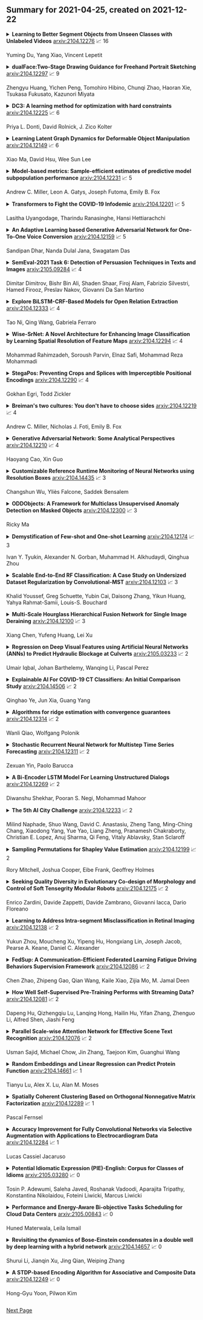 ## Summary for 2021-04-25, created on 2021-12-22


<details><summary><b>Learning to Better Segment Objects from Unseen Classes with Unlabeled Videos</b>
<a href="https://arxiv.org/abs/2104.12276">arxiv:2104.12276</a>
&#x1F4C8; 16 <br>
<p>Yuming Du, Yang Xiao, Vincent Lepetit</p></summary>
<p>

**Abstract:** The ability to localize and segment objects from unseen classes would open the door to new applications, such as autonomous object learning in active vision. Nonetheless, improving the performance on unseen classes requires additional training data, while manually annotating the objects of the unseen classes can be labor-extensive and expensive. In this paper, we explore the use of unlabeled video sequences to automatically generate training data for objects of unseen classes. It is in principle possible to apply existing video segmentation methods to unlabeled videos and automatically obtain object masks, which can then be used as a training set even for classes with no manual labels available. However, our experiments show that these methods do not perform well enough for this purpose. We therefore introduce a Bayesian method that is specifically designed to automatically create such a training set: Our method starts from a set of object proposals and relies on (non-realistic) analysis-by-synthesis to select the correct ones by performing an efficient optimization over all the frames simultaneously. Through extensive experiments, we show that our method can generate a high-quality training set which significantly boosts the performance of segmenting objects of unseen classes. We thus believe that our method could open the door for open-world instance segmentation using abundant Internet videos.

</p>
</details>

<details><summary><b>dualFace:Two-Stage Drawing Guidance for Freehand Portrait Sketching</b>
<a href="https://arxiv.org/abs/2104.12297">arxiv:2104.12297</a>
&#x1F4C8; 9 <br>
<p>Zhengyu Huang, Yichen Peng, Tomohiro Hibino, Chunqi Zhao, Haoran Xie, Tsukasa Fukusato, Kazunori Miyata</p></summary>
<p>

**Abstract:** In this paper, we propose dualFace, a portrait drawing interface to assist users with different levels of drawing skills to complete recognizable and authentic face sketches. dualFace consists of two-stage drawing assistance to provide global and local visual guidance: global guidance, which helps users draw contour lines of portraits (i.e., geometric structure), and local guidance, which helps users draws details of facial parts (which conform to user-drawn contour lines), inspired by traditional artist workflows in portrait drawing. In the stage of global guidance, the user draws several contour lines, and dualFace then searches several relevant images from an internal database and displays the suggested face contour lines over the background of the canvas. In the stage of local guidance, we synthesize detailed portrait images with a deep generative model from user-drawn contour lines, but use the synthesized results as detailed drawing guidance. We conducted a user study to verify the effectiveness of dualFace, and we confirmed that dualFace significantly helps achieve a detailed portrait sketch. see http://www.jaist.ac.jp/~xie/dualface.html

</p>
</details>

<details><summary><b>DC3: A learning method for optimization with hard constraints</b>
<a href="https://arxiv.org/abs/2104.12225">arxiv:2104.12225</a>
&#x1F4C8; 6 <br>
<p>Priya L. Donti, David Rolnick, J. Zico Kolter</p></summary>
<p>

**Abstract:** Large optimization problems with hard constraints arise in many settings, yet classical solvers are often prohibitively slow, motivating the use of deep networks as cheap "approximate solvers." Unfortunately, naive deep learning approaches typically cannot enforce the hard constraints of such problems, leading to infeasible solutions. In this work, we present Deep Constraint Completion and Correction (DC3), an algorithm to address this challenge. Specifically, this method enforces feasibility via a differentiable procedure, which implicitly completes partial solutions to satisfy equality constraints and unrolls gradient-based corrections to satisfy inequality constraints. We demonstrate the effectiveness of DC3 in both synthetic optimization tasks and the real-world setting of AC optimal power flow, where hard constraints encode the physics of the electrical grid. In both cases, DC3 achieves near-optimal objective values while preserving feasibility.

</p>
</details>

<details><summary><b>Learning Latent Graph Dynamics for Deformable Object Manipulation</b>
<a href="https://arxiv.org/abs/2104.12149">arxiv:2104.12149</a>
&#x1F4C8; 6 <br>
<p>Xiao Ma, David Hsu, Wee Sun Lee</p></summary>
<p>

**Abstract:** Manipulating deformable objects, such as cloth and ropes, is a long-standing challenge in robotics: their large number of degrees of freedom (DoFs) and complex non-linear dynamics make motion planning extremely difficult. This work aims to learn latent Graph dynamics for DefOrmable Object Manipulation (G-DOOM). To tackle the challenge of many DoFs and complex dynamics, G-DOOM approximates a deformable object as a sparse set of interacting keypoints and learns a graph neural network that captures abstractly the geometry and interaction dynamics of the keypoints. Further, to tackle the perceptual challenge, specifically, object self-occlusion, G-DOOM adds a recurrent neural network to track the keypoints over time and condition their interactions on the history. We then train the resulting recurrent graph dynamics model through contrastive learning in a high-fidelity simulator. For manipulation planning, G-DOOM explicitly reasons about the learned dynamics model through model-predictive control applied at each of the keypoints. We evaluate G-DOOM on a set of challenging cloth and rope manipulation tasks and show that G-DOOM outperforms a state-of-the-art method. Further, although trained entirely on simulation data, G-DOOM transfers directly to a real robot for both cloth and rope manipulation in our experiments.

</p>
</details>

<details><summary><b>Model-based metrics: Sample-efficient estimates of predictive model subpopulation performance</b>
<a href="https://arxiv.org/abs/2104.12231">arxiv:2104.12231</a>
&#x1F4C8; 5 <br>
<p>Andrew C. Miller, Leon A. Gatys, Joseph Futoma, Emily B. Fox</p></summary>
<p>

**Abstract:** Machine learning models $-$ now commonly developed to screen, diagnose, or predict health conditions $-$ are evaluated with a variety of performance metrics. An important first step in assessing the practical utility of a model is to evaluate its average performance over an entire population of interest. In many settings, it is also critical that the model makes good predictions within predefined subpopulations. For instance, showing that a model is fair or equitable requires evaluating the model's performance in different demographic subgroups. However, subpopulation performance metrics are typically computed using only data from that subgroup, resulting in higher variance estimates for smaller groups. We devise a procedure to measure subpopulation performance that can be more sample-efficient than the typical subsample estimates. We propose using an evaluation model $-$ a model that describes the conditional distribution of the predictive model score $-$ to form model-based metric (MBM) estimates. Our procedure incorporates model checking and validation, and we propose a computationally efficient approximation of the traditional nonparametric bootstrap to form confidence intervals. We evaluate MBMs on two main tasks: a semi-synthetic setting where ground truth metrics are available and a real-world hospital readmission prediction task. We find that MBMs consistently produce more accurate and lower variance estimates of model performance for small subpopulations.

</p>
</details>

<details><summary><b>Transformers to Fight the COVID-19 Infodemic</b>
<a href="https://arxiv.org/abs/2104.12201">arxiv:2104.12201</a>
&#x1F4C8; 5 <br>
<p>Lasitha Uyangodage, Tharindu Ranasinghe, Hansi Hettiarachchi</p></summary>
<p>

**Abstract:** The massive spread of false information on social media has become a global risk especially in a global pandemic situation like COVID-19. False information detection has thus become a surging research topic in recent months. NLP4IF-2021 shared task on fighting the COVID-19 infodemic has been organised to strengthen the research in false information detection where the participants are asked to predict seven different binary labels regarding false information in a tweet. The shared task has been organised in three languages; Arabic, Bulgarian and English. In this paper, we present our approach to tackle the task objective using transformers. Overall, our approach achieves a 0.707 mean F1 score in Arabic, 0.578 mean F1 score in Bulgarian and 0.864 mean F1 score in English ranking 4th place in all the languages.

</p>
</details>

<details><summary><b>An Adaptive Learning based Generative Adversarial Network for One-To-One Voice Conversion</b>
<a href="https://arxiv.org/abs/2104.12159">arxiv:2104.12159</a>
&#x1F4C8; 5 <br>
<p>Sandipan Dhar, Nanda Dulal Jana, Swagatam Das</p></summary>
<p>

**Abstract:** Voice Conversion (VC) emerged as a significant domain of research in the field of speech synthesis in recent years due to its emerging application in voice-assisting technology, automated movie dubbing, and speech-to-singing conversion to name a few. VC basically deals with the conversion of vocal style of one speaker to another speaker while keeping the linguistic contents unchanged. VC task is performed through a three-stage pipeline consisting of speech analysis, speech feature mapping, and speech reconstruction. Nowadays the Generative Adversarial Network (GAN) models are widely in use for speech feature mapping from source to target speaker. In this paper, we propose an adaptive learning-based GAN model called ALGAN-VC for an efficient one-to-one VC of speakers. Our ALGAN-VC framework consists of some approaches to improve the speech quality and voice similarity between source and target speakers. The model incorporates a Dense Residual Network (DRN) like architecture to the generator network for efficient speech feature learning, for source to target speech feature conversion. We also integrate an adaptive learning mechanism to compute the loss function for the proposed model. Moreover, we use a boosted learning rate approach to enhance the learning capability of the proposed model. The model is trained by using both forward and inverse mapping simultaneously for a one-to-one VC. The proposed model is tested on Voice Conversion Challenge (VCC) 2016, 2018, and 2020 datasets as well as on our self-prepared speech dataset, which has been recorded in Indian regional languages and in English. A subjective and objective evaluation of the generated speech samples indicated that the proposed model elegantly performed the voice conversion task by achieving high speaker similarity and adequate speech quality.

</p>
</details>

<details><summary><b>SemEval-2021 Task 6: Detection of Persuasion Techniques in Texts and Images</b>
<a href="https://arxiv.org/abs/2105.09284">arxiv:2105.09284</a>
&#x1F4C8; 4 <br>
<p>Dimitar Dimitrov, Bishr Bin Ali, Shaden Shaar, Firoj Alam, Fabrizio Silvestri, Hamed Firooz, Preslav Nakov, Giovanni Da San Martino</p></summary>
<p>

**Abstract:** We describe SemEval-2021 task 6 on Detection of Persuasion Techniques in Texts and Images: the data, the annotation guidelines, the evaluation setup, the results, and the participating systems. The task focused on memes and had three subtasks: (i) detecting the techniques in the text, (ii) detecting the text spans where the techniques are used, and (iii) detecting techniques in the entire meme, i.e., both in the text and in the image. It was a popular task, attracting 71 registrations, and 22 teams that eventually made an official submission on the test set. The evaluation results for the third subtask confirmed the importance of both modalities, the text and the image. Moreover, some teams reported benefits when not just combining the two modalities, e.g., by using early or late fusion, but rather modeling the interaction between them in a joint model.

</p>
</details>

<details><summary><b>Explore BiLSTM-CRF-Based Models for Open Relation Extraction</b>
<a href="https://arxiv.org/abs/2104.12333">arxiv:2104.12333</a>
&#x1F4C8; 4 <br>
<p>Tao Ni, Qing Wang, Gabriela Ferraro</p></summary>
<p>

**Abstract:** Extracting multiple relations from text sentences is still a challenge for current Open Relation Extraction (Open RE) tasks. In this paper, we develop several Open RE models based on the bidirectional LSTM-CRF (BiLSTM-CRF) neural network and different contextualized word embedding methods. We also propose a new tagging scheme to solve overlapping problems and enhance models' performance. From the evaluation results and comparisons between models, we select the best combination of tagging scheme, word embedder, and BiLSTM-CRF network to achieve an Open RE model with a remarkable extracting ability on multiple-relation sentences.

</p>
</details>

<details><summary><b>Wise-SrNet: A Novel Architecture for Enhancing Image Classification by Learning Spatial Resolution of Feature Maps</b>
<a href="https://arxiv.org/abs/2104.12294">arxiv:2104.12294</a>
&#x1F4C8; 4 <br>
<p>Mohammad Rahimzadeh, Soroush Parvin, Elnaz Safi, Mohammad Reza Mohammadi</p></summary>
<p>

**Abstract:** One of the main challenges since the advancement of convolutional neural networks is how to connect the extracted feature map to the final classification layer. VGG models used two sets of fully connected layers for the classification part of their architectures, which significantly increases the number of models' weights. ResNet and next deep convolutional models used the Global Average Pooling (GAP) layer to compress the feature map and feed it to the classification layer. Although using the GAP layer reduces the computational cost, but also causes losing spatial resolution of the feature map, which results in decreasing learning efficiency. In this paper, we aim to tackle this problem by replacing the GAP layer with a new architecture called Wise-SrNet. It is inspired by the depthwise convolutional idea and is designed for processing spatial resolution and also not increasing computational cost. We have evaluated our method using three different datasets: Intel Image Classification Challenge, MIT Indoors Scenes, and a part of the ImageNet dataset. We investigated the implementation of our architecture on several models of Inception, ResNet and DensNet families. Applying our architecture has revealed a significant effect on increasing convergence speed and accuracy. Our Experiments on images with 224x224 resolution increased the Top-1 accuracy between 2% to 8% on different datasets and models. Running our models on 512x512 resolution images of the MIT Indoors Scenes dataset showed a notable result of improving the Top-1 accuracy within 3% to 26%. We will also demonstrate the GAP layer's disadvantage when the input images are large and the number of classes is not few. In this circumstance, our proposed architecture can do a great help in enhancing classification results. The code is shared at https://github.com/mr7495/image-classification-spatial.

</p>
</details>

<details><summary><b>StegaPos: Preventing Crops and Splices with Imperceptible Positional Encodings</b>
<a href="https://arxiv.org/abs/2104.12290">arxiv:2104.12290</a>
&#x1F4C8; 4 <br>
<p>Gokhan Egri, Todd Zickler</p></summary>
<p>

**Abstract:** We present a model for differentiating between images that are authentic copies of ones published by photographers, and images that have been manipulated by cropping, splicing or downsampling after publication. The model comprises an encoder that resides with the photographer and a matching decoder that is available to observers. The encoder learns to embed imperceptible positional signatures into image values prior to publication. The decoder learns to use these steganographic positional ("stegapos") signatures to determine, for each small image patch, the 2D positional coordinates that were held by the patch in its originally-published image. Crop, splice and downsample edits become detectable by the inconsistencies they cause in the hidden positional signatures. We find that training the encoder and decoder together produces a model that imperceptibly encodes position, and that enables superior performance on established benchmarks for splice detection and high accuracy on a new benchmark for crop detection.

</p>
</details>

<details><summary><b>Breiman's two cultures: You don't have to choose sides</b>
<a href="https://arxiv.org/abs/2104.12219">arxiv:2104.12219</a>
&#x1F4C8; 4 <br>
<p>Andrew C. Miller, Nicholas J. Foti, Emily B. Fox</p></summary>
<p>

**Abstract:** Breiman's classic paper casts data analysis as a choice between two cultures: data modelers and algorithmic modelers. Stated broadly, data modelers use simple, interpretable models with well-understood theoretical properties to analyze data. Algorithmic modelers prioritize predictive accuracy and use more flexible function approximations to analyze data. This dichotomy overlooks a third set of models $-$ mechanistic models derived from scientific theories (e.g., ODE/SDE simulators). Mechanistic models encode application-specific scientific knowledge about the data. And while these categories represent extreme points in model space, modern computational and algorithmic tools enable us to interpolate between these points, producing flexible, interpretable, and scientifically-informed hybrids that can enjoy accurate and robust predictions, and resolve issues with data analysis that Breiman describes, such as the Rashomon effect and Occam's dilemma. Challenges still remain in finding an appropriate point in model space, with many choices on how to compose model components and the degree to which each component informs inferences.

</p>
</details>

<details><summary><b>Generative Adversarial Network: Some Analytical Perspectives</b>
<a href="https://arxiv.org/abs/2104.12210">arxiv:2104.12210</a>
&#x1F4C8; 4 <br>
<p>Haoyang Cao, Xin Guo</p></summary>
<p>

**Abstract:** Ever since its debut, generative adversarial networks (GANs) have attracted tremendous amount of attention. Over the past years, different variations of GANs models have been developed and tailored to different applications in practice. Meanwhile, some issues regarding the performance and training of GANs have been noticed and investigated from various theoretical perspectives. This subchapter will start from an introduction of GANs from an analytical perspective, then move on to the training of GANs via SDE approximations and finally discuss some applications of GANs in computing high dimensional MFGs as well as tackling mathematical finance problems.

</p>
</details>

<details><summary><b>Customizable Reference Runtime Monitoring of Neural Networks using Resolution Boxes</b>
<a href="https://arxiv.org/abs/2104.14435">arxiv:2104.14435</a>
&#x1F4C8; 3 <br>
<p>Changshun Wu, Yliès Falcone, Saddek Bensalem</p></summary>
<p>

**Abstract:** Classification neural networks fail to detect inputs that do not fall inside the classes they have been trained for. Runtime monitoring techniques on the neuron activation pattern can be used to detect such inputs. We present an approach for monitoring classification systems via data abstraction. Data abstraction relies on the notion of box with a resolution. Box-based abstraction consists in representing a set of values by its minimal and maximal values in each dimension. We augment boxes with a notion of resolution and define their clustering coverage, which is intuitively a quantitative metric that indicates the abstraction quality. This allows studying the effect of different clustering parameters on the constructed boxes and estimating an interval of sub-optimal parameters. Moreover, we automatically construct monitors that leverage both the correct and incorrect behaviors of a system. This allows checking the size of the monitor abstractions and analyzing the separability of the network. Monitors are obtained by combining the sub-monitors of each class of the system placed at some selected layers. Our experiments demonstrate the effectiveness of our clustering coverage estimation and show how to assess the effectiveness and precision of monitors according to the selected clustering parameter and monitored layers.

</p>
</details>

<details><summary><b>ODDObjects: A Framework for Multiclass Unsupervised Anomaly Detection on Masked Objects</b>
<a href="https://arxiv.org/abs/2104.12300">arxiv:2104.12300</a>
&#x1F4C8; 3 <br>
<p>Ricky Ma</p></summary>
<p>

**Abstract:** This paper presents a novel framework for unsupervised anomaly detection on masked objects called ODDObjects, which stands for Out-of-Distribution Detection on Objects. ODDObjects is designed to detect anomalies of various categories using unsupervised autoencoders trained on COCO-style datasets. The method utilizes autoencoder-based image reconstruction, where high reconstruction error indicates the possibility of an anomaly. The framework extends previous work on anomaly detection with autoencoders, comparing state-of-the-art models trained on object recognition datasets. Various model architectures were compared, and experimental results show that memory-augmented deep convolutional autoencoders perform the best at detecting out-of-distribution objects.

</p>
</details>

<details><summary><b>Demystification of Few-shot and One-shot Learning</b>
<a href="https://arxiv.org/abs/2104.12174">arxiv:2104.12174</a>
&#x1F4C8; 3 <br>
<p>Ivan Y. Tyukin, Alexander N. Gorban, Muhammad H. Alkhudaydi, Qinghua Zhou</p></summary>
<p>

**Abstract:** Few-shot and one-shot learning have been the subject of active and intensive research in recent years, with mounting evidence pointing to successful implementation and exploitation of few-shot learning algorithms in practice. Classical statistical learning theories do not fully explain why few- or one-shot learning is at all possible since traditional generalisation bounds normally require large training and testing samples to be meaningful. This sharply contrasts with numerous examples of successful one- and few-shot learning systems and applications.
  In this work we present mathematical foundations for a theory of one-shot and few-shot learning and reveal conditions specifying when such learning schemes are likely to succeed. Our theory is based on intrinsic properties of high-dimensional spaces. We show that if the ambient or latent decision space of a learning machine is sufficiently high-dimensional than a large class of objects in this space can indeed be easily learned from few examples provided that certain data non-concentration conditions are met.

</p>
</details>

<details><summary><b>Scalable End-to-End RF Classification: A Case Study on Undersized Dataset Regularization by Convolutional-MST</b>
<a href="https://arxiv.org/abs/2104.12103">arxiv:2104.12103</a>
&#x1F4C8; 3 <br>
<p>Khalid Youssef, Greg Schuette, Yubin Cai, Daisong Zhang, Yikun Huang, Yahya Rahmat-Samii, Louis-S. Bouchard</p></summary>
<p>

**Abstract:** Unlike areas such as computer vision and speech recognition where convolutional and recurrent neural networks-based approaches have proven effective to the nature of the respective areas of application, deep learning (DL) still lacks a general approach suitable for the unique nature and challenges of RF systems such as radar, signals intelligence, electronic warfare, and communications. Existing approaches face problems in robustness, consistency, efficiency, repeatability and scalability. One of the main challenges in RF sensing such as radar target identification is the difficulty and cost of obtaining data. Hundreds to thousands of samples per class are typically used when training for classifying signals into 2 to 12 classes with reported accuracy ranging from 87% to 99%, where accuracy generally decreases with more classes added. In this paper, we present a new DL approach based on multistage training and demonstrate it on RF sensing signal classification. We consistently achieve over 99% accuracy for up to 17 diverse classes using only 11 samples per class for training, yielding up to 35% improvement in accuracy over standard DL approaches.

</p>
</details>

<details><summary><b>Multi-Scale Hourglass Hierarchical Fusion Network for Single Image Deraining</b>
<a href="https://arxiv.org/abs/2104.12100">arxiv:2104.12100</a>
&#x1F4C8; 3 <br>
<p>Xiang Chen, Yufeng Huang, Lei Xu</p></summary>
<p>

**Abstract:** Rain streaks bring serious blurring and visual quality degradation, which often vary in size, direction and density. Current CNN-based methods achieve encouraging performance, while are limited to depict rain characteristics and recover image details in the poor visibility environment. To address these issues, we present a Multi-scale Hourglass Hierarchical Fusion Network (MH2F-Net) in end-to-end manner, to exactly captures rain streak features with multi-scale extraction, hierarchical distillation and information aggregation. For better extracting the features, a novel Multi-scale Hourglass Extraction Block (MHEB) is proposed to get local and global features across different scales through down- and up-sample process. Besides, a Hierarchical Attentive Distillation Block (HADB) then employs the dual attention feature responses to adaptively recalibrate the hierarchical features and eliminate the redundant ones. Further, we introduce a Residual Projected Feature Fusion (RPFF) strategy to progressively discriminate feature learning and aggregate different features instead of directly concatenating or adding. Extensive experiments on both synthetic and real rainy datasets demonstrate the effectiveness of the designed MH2F-Net by comparing with recent state-of-the-art deraining algorithms. Our source code will be available on the GitHub: https://github.com/cxtalk/MH2F-Net.

</p>
</details>

<details><summary><b>Regression on Deep Visual Features using Artificial Neural Networks (ANNs) to Predict Hydraulic Blockage at Culverts</b>
<a href="https://arxiv.org/abs/2105.03233">arxiv:2105.03233</a>
&#x1F4C8; 2 <br>
<p>Umair Iqbal, Johan Barthelemy, Wanqing Li, Pascal Perez</p></summary>
<p>

**Abstract:** Cross drainage hydraulic structures (i.e., culverts, bridges) in urban landscapes are prone to getting blocked by transported debris which often results in causing the flash floods. In context of Australia, Wollongong City Council (WCC) blockage conduit policy is the only formal guideline to consider blockage in design process. However, many argue that this policy is based on the post floods visual inspections and hence can not be considered accurate representation of hydraulic blockage. As a result of this on-going debate, visual blockage and hydraulic blockage are considered two distinct terms with no established quantifiable relation among both. This paper attempts to relate both terms by proposing the use of deep visual features for prediction of hydraulic blockage at a given culvert. An end-to-end machine learning pipeline is propounded which takes an image of culvert as input, extract visual features using deep learning models, pre-process the visual features and feed into regression model to predict the corresponding hydraulic blockage. Dataset (i.e., Hydrology-Lab Dataset (HD), Visual Hydrology-Lab Dataset (VHD)) used in this research was collected from in-lab experiments carried out using scaled physical models of culverts where multiple blockage scenarios were replicated at scale. Performance of regression models was assessed using standard evaluation metrics. Furthermore, performance of overall machine learning pipeline was assessed in terms of processing times for relative comparison of models and hardware requirement analysis. From the results ANN used with MobileNet extracted visual features achieved the best regression performance with $R^{2}$ score of 0.7855. Positive value of $R^{2}$ score indicated the presence of correlation between visual features and hydraulic blockage and suggested that both can be interrelated with each other.

</p>
</details>

<details><summary><b>Explainable AI For COVID-19 CT Classifiers: An Initial Comparison Study</b>
<a href="https://arxiv.org/abs/2104.14506">arxiv:2104.14506</a>
&#x1F4C8; 2 <br>
<p>Qinghao Ye, Jun Xia, Guang Yang</p></summary>
<p>

**Abstract:** Artificial Intelligence (AI) has made leapfrogs in development across all the industrial sectors especially when deep learning has been introduced. Deep learning helps to learn the behaviour of an entity through methods of recognising and interpreting patterns. Despite its limitless potential, the mystery is how deep learning algorithms make a decision in the first place. Explainable AI (XAI) is the key to unlocking AI and the black-box for deep learning. XAI is an AI model that is programmed to explain its goals, logic, and decision making so that the end users can understand. The end users can be domain experts, regulatory agencies, managers and executive board members, data scientists, users that use AI, with or without awareness, or someone who is affected by the decisions of an AI model. Chest CT has emerged as a valuable tool for the clinical diagnostic and treatment management of the lung diseases associated with COVID-19. AI can support rapid evaluation of CT scans to differentiate COVID-19 findings from other lung diseases. However, how these AI tools or deep learning algorithms reach such a decision and which are the most influential features derived from these neural networks with typically deep layers are not clear. The aim of this study is to propose and develop XAI strategies for COVID-19 classification models with an investigation of comparison. The results demonstrate promising quantification and qualitative visualisations that can further enhance the clinician's understanding and decision making with more granular information from the results given by the learned XAI models.

</p>
</details>

<details><summary><b>Algorithms for ridge estimation with convergence guarantees</b>
<a href="https://arxiv.org/abs/2104.12314">arxiv:2104.12314</a>
&#x1F4C8; 2 <br>
<p>Wanli Qiao, Wolfgang Polonik</p></summary>
<p>

**Abstract:** The extraction of filamentary structure from a point cloud is discussed. The filaments are modeled as ridge lines or higher dimensional ridges of an underlying density. We propose two novel algorithms, and provide theoretical guarantees for their convergences. We consider the new algorithms as alternatives to the Subspace Constraint Mean Shift (SCMS) algorithm that do not suffer from a shortcoming of the SCMS that is also revealed in this paper.

</p>
</details>

<details><summary><b>Stochastic Recurrent Neural Network for Multistep Time Series Forecasting</b>
<a href="https://arxiv.org/abs/2104.12311">arxiv:2104.12311</a>
&#x1F4C8; 2 <br>
<p>Zexuan Yin, Paolo Barucca</p></summary>
<p>

**Abstract:** Time series forecasting based on deep architectures has been gaining popularity in recent years due to their ability to model complex non-linear temporal dynamics. The recurrent neural network is one such model capable of handling variable-length input and output. In this paper, we leverage recent advances in deep generative models and the concept of state space models to propose a stochastic adaptation of the recurrent neural network for multistep-ahead time series forecasting, which is trained with stochastic gradient variational Bayes. In our model design, the transition function of the recurrent neural network, which determines the evolution of the hidden states, is stochastic rather than deterministic as in a regular recurrent neural network; this is achieved by incorporating a latent random variable into the transition process which captures the stochasticity of the temporal dynamics. Our model preserves the architectural workings of a recurrent neural network for which all relevant information is encapsulated in its hidden states, and this flexibility allows our model to be easily integrated into any deep architecture for sequential modelling. We test our model on a wide range of datasets from finance to healthcare; results show that the stochastic recurrent neural network consistently outperforms its deterministic counterpart.

</p>
</details>

<details><summary><b>A Bi-Encoder LSTM Model For Learning Unstructured Dialogs</b>
<a href="https://arxiv.org/abs/2104.12269">arxiv:2104.12269</a>
&#x1F4C8; 2 <br>
<p>Diwanshu Shekhar, Pooran S. Negi, Mohammad Mahoor</p></summary>
<p>

**Abstract:** Creating a data-driven model that is trained on a large dataset of unstructured dialogs is a crucial step in developing Retrieval-based Chatbot systems. This paper presents a Long Short Term Memory (LSTM) based architecture that learns unstructured multi-turn dialogs and provides results on the task of selecting the best response from a collection of given responses. Ubuntu Dialog Corpus Version 2 was used as the corpus for training. We show that our model achieves 0.8%, 1.0% and 0.3% higher accuracy for Recall@1, Recall@2 and Recall@5 respectively than the benchmark model. We also show results on experiments performed by using several similarity functions, model hyper-parameters and word embeddings on the proposed architecture

</p>
</details>

<details><summary><b>The 5th AI City Challenge</b>
<a href="https://arxiv.org/abs/2104.12233">arxiv:2104.12233</a>
&#x1F4C8; 2 <br>
<p>Milind Naphade, Shuo Wang, David C. Anastasiu, Zheng Tang, Ming-Ching Chang, Xiaodong Yang, Yue Yao, Liang Zheng, Pranamesh Chakraborty, Christian E. Lopez, Anuj Sharma, Qi Feng, Vitaly Ablavsky, Stan Sclaroff</p></summary>
<p>

**Abstract:** The AI City Challenge was created with two goals in mind: (1) pushing the boundaries of research and development in intelligent video analysis for smarter cities use cases, and (2) assessing tasks where the level of performance is enough to cause real-world adoption. Transportation is a segment ripe for such adoption. The fifth AI City Challenge attracted 305 participating teams across 38 countries, who leveraged city-scale real traffic data and high-quality synthetic data to compete in five challenge tracks. Track 1 addressed video-based automatic vehicle counting, where the evaluation being conducted on both algorithmic effectiveness and computational efficiency. Track 2 addressed city-scale vehicle re-identification with augmented synthetic data to substantially increase the training set for the task. Track 3 addressed city-scale multi-target multi-camera vehicle tracking. Track 4 addressed traffic anomaly detection. Track 5 was a new track addressing vehicle retrieval using natural language descriptions. The evaluation system shows a general leader board of all submitted results, and a public leader board of results limited to the contest participation rules, where teams are not allowed to use external data in their work. The public leader board shows results more close to real-world situations where annotated data is limited. Results show the promise of AI in Smarter Transportation. State-of-the-art performance for some tasks shows that these technologies are ready for adoption in real-world systems.

</p>
</details>

<details><summary><b>Sampling Permutations for Shapley Value Estimation</b>
<a href="https://arxiv.org/abs/2104.12199">arxiv:2104.12199</a>
&#x1F4C8; 2 <br>
<p>Rory Mitchell, Joshua Cooper, Eibe Frank, Geoffrey Holmes</p></summary>
<p>

**Abstract:** Game-theoretic attribution techniques based on Shapley values are used extensively to interpret black-box machine learning models, but their exact calculation is generally NP-hard, requiring approximation methods for non-trivial models. As the computation of Shapley values can be expressed as a summation over a set of permutations, a common approach is to sample a subset of these permutations for approximation. Unfortunately, standard Monte Carlo sampling methods can exhibit slow convergence, and more sophisticated quasi Monte Carlo methods are not well defined on the space of permutations. To address this, we investigate new approaches based on two classes of approximation methods and compare them empirically. First, we demonstrate quadrature techniques in a RKHS containing functions of permutations, using the Mallows kernel to obtain explicit convergence rates of $O(1/n)$, improving on $O(1/\sqrt{n})$ for plain Monte Carlo. The RKHS perspective also leads to quasi Monte Carlo type error bounds, with a tractable discrepancy measure defined on permutations. Second, we exploit connections between the hypersphere $\mathbb{S}^{d-2}$ and permutations to create practical algorithms for generating permutation samples with good properties. Experiments show the above techniques provide significant improvements for Shapley value estimates over existing methods, converging to a smaller RMSE in the same number of model evaluations.

</p>
</details>

<details><summary><b>Seeking Quality Diversity in Evolutionary Co-design of Morphology and Control of Soft Tensegrity Modular Robots</b>
<a href="https://arxiv.org/abs/2104.12175">arxiv:2104.12175</a>
&#x1F4C8; 2 <br>
<p>Enrico Zardini, Davide Zappetti, Davide Zambrano, Giovanni Iacca, Dario Floreano</p></summary>
<p>

**Abstract:** Designing optimal soft modular robots is difficult, due to non-trivial interactions between morphology and controller. Evolutionary algorithms (EAs), combined with physical simulators, represent a valid tool to overcome this issue. In this work, we investigate algorithmic solutions to improve the Quality Diversity of co-evolved designs of Tensegrity Soft Modular Robots (TSMRs) for two robotic tasks, namely goal reaching and squeezing trough a narrow passage. To this aim, we use three different EAs, i.e., MAP-Elites and two custom algorithms: one based on Viability Evolution (ViE) and NEAT (ViE-NEAT), the other named Double Map MAP-Elites (DM-ME) and devised to seek diversity while co-evolving robot morphologies and neural network (NN)-based controllers. In detail, DM-ME extends MAP-Elites in that it uses two distinct feature maps, referring to morphologies and controllers respectively, and integrates a mechanism to automatically define the NN-related feature descriptor. Considering the fitness, in the goal-reaching task ViE-NEAT outperforms MAP-Elites and results equivalent to DM-ME. Instead, when considering diversity in terms of "illumination" of the feature space, DM-ME outperforms the other two algorithms on both tasks, providing a richer pool of possible robotic designs, whereas ViE-NEAT shows comparable performance to MAP-Elites on goal reaching, although it does not exploit any map.

</p>
</details>

<details><summary><b>Learning to Address Intra-segment Misclassification in Retinal Imaging</b>
<a href="https://arxiv.org/abs/2104.12138">arxiv:2104.12138</a>
&#x1F4C8; 2 <br>
<p>Yukun Zhou, Moucheng Xu, Yipeng Hu, Hongxiang Lin, Joseph Jacob, Pearse A. Keane, Daniel C. Alexander</p></summary>
<p>

**Abstract:** Accurate multi-class segmentation is a long-standing challenge in medical imaging, especially in scenarios where classes share strong similarity. Segmenting retinal blood vessels in retinal photographs is one such scenario, in which arteries and veins need to be identified and differentiated from each other and from the background. Intra-segment misclassification, i.e. veins classified as arteries or vice versa, frequently occurs when arteries and veins intersect, whereas in binary retinal vessel segmentation, error rates are much lower. We thus propose a new approach that decomposes multi-class segmentation into multiple binary, followed by a binary-to-multi-class fusion network. The network merges representations of artery, vein, and multi-class feature maps, each of which are supervised by expert vessel annotation in adversarial training. A skip-connection based merging process explicitly maintains class-specific gradients to avoid gradient vanishing in deep layers, to favor the discriminative features. The results show that, our model respectively improves F1-score by 4.4\%, 5.1\%, and 4.2\% compared with three state-of-the-art deep learning based methods on DRIVE-AV, LES-AV, and HRF-AV data sets. Code: https://github.com/rmaphoh/Learning-AVSegmentation

</p>
</details>

<details><summary><b>FedSup: A Communication-Efficient Federated Learning Fatigue Driving Behaviors Supervision Framework</b>
<a href="https://arxiv.org/abs/2104.12086">arxiv:2104.12086</a>
&#x1F4C8; 2 <br>
<p>Chen Zhao, Zhipeng Gao, Qian Wang, Kaile Xiao, Zijia Mo, M. Jamal Deen</p></summary>
<p>

**Abstract:** With the proliferation of edge smart devices and the Internet of Vehicles (IoV) technologies, intelligent fatigue detection has become one of the most-used methods in our daily driving. To improve the performance of the detection model, a series of techniques have been developed. However, existing work still leaves much to be desired, such as privacy disclosure and communication cost. To address these issues, we propose FedSup, a client-edge-cloud framework for privacy and efficient fatigue detection. Inspired by the federated learning technique, FedSup intelligently utilizes the collaboration between client, edge, and cloud server to realizing dynamic model optimization while protecting edge data privacy. Moreover, to reduce the unnecessary system communication overhead, we further propose a Bayesian convolutional neural network (BCNN) approximation strategy on the clients and an uncertainty weighted aggregation algorithm on the cloud to enhance the central model training efficiency. Extensive experiments demonstrate that the FedSup framework is suitable for IoV scenarios and outperforms other mainstream methods.

</p>
</details>

<details><summary><b>How Well Self-Supervised Pre-Training Performs with Streaming Data?</b>
<a href="https://arxiv.org/abs/2104.12081">arxiv:2104.12081</a>
&#x1F4C8; 2 <br>
<p>Dapeng Hu, Qizhengqiu Lu, Lanqing Hong, Hailin Hu, Yifan Zhang, Zhenguo Li, Alfred Shen, Jiashi Feng</p></summary>
<p>

**Abstract:** The common self-supervised pre-training practice requires collecting massive unlabeled data together and then trains a representation model, dubbed \textbf{joint training}. However, in real-world scenarios where data are collected in a streaming fashion, the joint training scheme is usually storage-heavy and time-consuming. A more efficient alternative is to train a model continually with streaming data, dubbed \textbf{sequential training}. Nevertheless, it is unclear how well sequential self-supervised pre-training performs with streaming data. In this paper, we conduct thorough experiments to investigate self-supervised pre-training with streaming data. Specifically, we evaluate the transfer performance of sequential self-supervised pre-training with four different data sequences on three different downstream tasks and make comparisons with joint self-supervised pre-training. Surprisingly, we find sequential self-supervised learning exhibits almost the same performance as the joint training when the distribution shifts within streaming data are mild. Even for data sequences with large distribution shifts, sequential self-supervised training with simple techniques, e.g., parameter regularization or data replay, still performs comparably to joint training. Based on our findings, we recommend using sequential self-supervised training as a \textbf{more efficient yet performance-competitive} representation learning practice for real-world applications.

</p>
</details>

<details><summary><b>Parallel Scale-wise Attention Network for Effective Scene Text Recognition</b>
<a href="https://arxiv.org/abs/2104.12076">arxiv:2104.12076</a>
&#x1F4C8; 2 <br>
<p>Usman Sajid, Michael Chow, Jin Zhang, Taejoon Kim, Guanghui Wang</p></summary>
<p>

**Abstract:** The paper proposes a new text recognition network for scene-text images. Many state-of-the-art methods employ the attention mechanism either in the text encoder or decoder for the text alignment. Although the encoder-based attention yields promising results, these schemes inherit noticeable limitations. They perform the feature extraction (FE) and visual attention (VA) sequentially, which bounds the attention mechanism to rely only on the FE final single-scale output. Moreover, the utilization of the attention process is limited by only applying it directly to the single scale feature-maps. To address these issues, we propose a new multi-scale and encoder-based attention network for text recognition that performs the multi-scale FE and VA in parallel. The multi-scale channels also undergo regular fusion with each other to develop the coordinated knowledge together. Quantitative evaluation and robustness analysis on the standard benchmarks demonstrate that the proposed network outperforms the state-of-the-art in most cases.

</p>
</details>

<details><summary><b>Random Embeddings and Linear Regression can Predict Protein Function</b>
<a href="https://arxiv.org/abs/2104.14661">arxiv:2104.14661</a>
&#x1F4C8; 1 <br>
<p>Tianyu Lu, Alex X. Lu, Alan M. Moses</p></summary>
<p>

**Abstract:** Large self-supervised models pretrained on millions of protein sequences have recently gained popularity in generating embeddings of protein sequences for protein function prediction. However, the absence of random baselines makes it difficult to conclude whether pretraining has learned useful information for protein function prediction. Here we show that one-hot encoding and random embeddings, both of which do not require any pretraining, are strong baselines for protein function prediction across 14 diverse sequence-to-function tasks.

</p>
</details>

<details><summary><b>Spatially Coherent Clustering Based on Orthogonal Nonnegative Matrix Factorization</b>
<a href="https://arxiv.org/abs/2104.12289">arxiv:2104.12289</a>
&#x1F4C8; 1 <br>
<p>Pascal Fernsel</p></summary>
<p>

**Abstract:** Classical approaches in cluster analysis are typically based on a feature space analysis. However, many applications lead to datasets with additional spatial information and a ground truth with spatially coherent classes, which will not necessarily be reconstructed well by standard clustering methods. Motivated by applications in hyperspectral imaging, we introduce in this work clustering models based on orthogonal nonnegative matrix factorization, which include an additional total variation (TV) regularization procedure on the cluster membership matrix to enforce the needed spatial coherence in the clusters. We propose several approaches with different optimization techniques, where the TV regularization is either performed as a subsequent postprocessing step or included into the clustering algorithm. Finally, we provide a numerical evaluation of all proposed methods on a hyperspectral dataset obtained from a matrix-assisted laser desorption/ionisation imaging measurement, which leads to significantly better clustering results compared to classical clustering models.

</p>
</details>

<details><summary><b>Accuracy Improvement for Fully Convolutional Networks via Selective Augmentation with Applications to Electrocardiogram Data</b>
<a href="https://arxiv.org/abs/2104.12284">arxiv:2104.12284</a>
&#x1F4C8; 1 <br>
<p>Lucas Cassiel Jacaruso</p></summary>
<p>

**Abstract:** Deep learning methods have shown suitability for time series classification in the health and medical domain, with promising results for electrocardiogram data classification. Successful identification of myocardial infarction holds life saving potential and any meaningful improvement upon deep learning models in this area is of great interest. Conventionally, data augmentation methods are applied universally to the training set when data are limited in order to ameliorate data resolution or sample size. In the method proposed in this study, data augmentation was not applied in the context of data scarcity. Instead, samples that yield low confidence predictions were selectively augmented in order to bolster the model's sensitivity to features or patterns less strongly associated with a given class. This approach was tested for improving the performance of a Fully Convolutional Network. The proposed approach achieved 90 percent accuracy for classifying myocardial infarction as opposed to 82 percent accuracy for the baseline, a marked improvement. Further, the accuracy of the proposed approach was optimal near a defined upper threshold for qualifying low confidence samples and decreased as this threshold was raised to include higher confidence samples. This suggests exclusively selecting lower confidence samples for data augmentation comes with distinct benefits for electrocardiogram data classification with Fully Convolutional Networks.

</p>
</details>

<details><summary><b>Potential Idiomatic Expression (PIE)-English: Corpus for Classes of Idioms</b>
<a href="https://arxiv.org/abs/2105.03280">arxiv:2105.03280</a>
&#x1F4C8; 0 <br>
<p>Tosin P. Adewumi, Saleha Javed, Roshanak Vadoodi, Aparajita Tripathy, Konstantina Nikolaidou, Foteini Liwicki, Marcus Liwicki</p></summary>
<p>

**Abstract:** We present a fairly large, Potential Idiomatic Expression (PIE) dataset for Natural Language Processing (NLP) in English. The challenges with NLP systems with regards to tasks such as Machine Translation (MT), word sense disambiguation (WSD) and information retrieval make it imperative to have a labelled idioms dataset with classes such as it is in this work. To the best of the authors' knowledge, this is the first idioms corpus with classes of idioms beyond the literal and the general idioms classification. In particular, the following classes are labelled in the dataset: metaphor, simile, euphemism, parallelism, personification, oxymoron, paradox, hyperbole, irony and literal. Many past efforts have been limited in the corpus size and classes of samples but this dataset contains over 20,100 samples with almost 1,200 cases of idioms (with their meanings) from 10 classes (or senses). The corpus may also be extended by researchers to meet specific needs. The corpus has part of speech (PoS) tagging from the NLTK library. Classification experiments performed on the corpus to obtain a baseline and comparison among three common models, including the BERT model, give good results. We also make publicly available the corpus and the relevant codes for working with it for NLP tasks.

</p>
</details>

<details><summary><b>Performance and Energy-Aware Bi-objective Tasks Scheduling for Cloud Data Centers</b>
<a href="https://arxiv.org/abs/2105.00843">arxiv:2105.00843</a>
&#x1F4C8; 0 <br>
<p>Huned Materwala, Leila Ismail</p></summary>
<p>

**Abstract:** Cloud computing enables remote execution of users tasks. The pervasive adoption of cloud computing in smart cities services and applications requires timely execution of tasks adhering to Quality of Services (QoS).
  However, the increasing use of computing servers exacerbates the issues of high energy consumption, operating costs, and environmental pollution. Maximizing the performance and minimizing the energy in a cloud data center is challenging. In this paper, we propose a performance and energy optimization bi-objective algorithm to tradeoff the contradicting performance and energy objectives. An evolutionary algorithm-based multi-objective optimization is for the first time proposed using system performance counters. The performance of the proposed model is evaluated using a realistic cloud dataset in a cloud computing environment. Our experimental results achieve higher performance and lower energy consumption compared to a state of the art algorithm.

</p>
</details>

<details><summary><b>Revisiting the dynamics of Bose-Einstein condensates in a double well by deep learning with a hybrid network</b>
<a href="https://arxiv.org/abs/2104.14657">arxiv:2104.14657</a>
&#x1F4C8; 0 <br>
<p>Shurui Li, Jianqin Xu, Jing Qian, Weiping Zhang</p></summary>
<p>

**Abstract:** Deep learning, accounting for the use of an elaborate neural network, has recently been developed as an efficient and powerful tool to solve diverse problems in physics and other sciences. In the present work, we propose a novel learning method based on a hybrid network integrating two different kinds of neural networks: Long Short-Term Memory(LSTM) and Deep Residual Network(ResNet), in order to overcome the difficulty met in numerically simulating strongly-oscillating dynamical evolutions of physical systems. By taking the dynamics of Bose-Einstein condensates in a double-well potential as an example, we show that our new method makes a high efficient pre-learning and a high-fidelity prediction about the whole dynamics. This benefits from the advantage of the combination of the LSTM and the ResNet and is impossibly achieved by a single network in the case of direct learning. Our method can be applied for simulating complex cooperative dynamics in a system with fast multiple-frequency oscillations with the aid of auxiliary spectrum analysis.

</p>
</details>

<details><summary><b>A STDP-based Encoding Algorithm for Associative and Composite Data</b>
<a href="https://arxiv.org/abs/2104.12249">arxiv:2104.12249</a>
&#x1F4C8; 0 <br>
<p>Hong-Gyu Yoon, Pilwon Kim</p></summary>
<p>

**Abstract:** Spike-timing-dependent plasticity(STDP) is a biological process of synaptic modification caused by the difference of firing order and timing between neurons. One of the neurodynamical roles of STDP is to form a macroscopic geometrical structure in the neuronal state space in response to a periodic input. This work proposes a practical memory model based on STDP that can store and retrieve high-dimensional associative data. The model combines STDP dynamics with an encoding scheme for distributed representations and can handle multiple composite data in a continuous manner. In the auto-associative memory task where a group of images is continuously streamed to the model, the images are successfully retrieved from an oscillating neural state whenever a proper cue is given. In the second task that deals with semantic memories embedded from sentences, the results show that words can recall multiple sentences simultaneously or one exclusively, depending on their grammatical relations.

</p>
</details>


[Next Page](2021/2021-04/2021-04-24.md)
